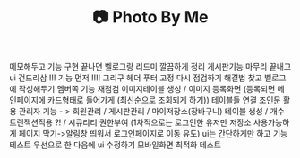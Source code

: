 <h1 align="center">📷 Photo By Me </h1><br>


메모해두고 기능 구현 끝나면 벨로그랑 리드미 깔끔하게 정리
게시판기능 마무리 끝내고 ui 건드리삼 !!! 기능 먼저 !!!!
그리구 헤더 푸터 고정 다시 점검하기
해결법 찾고 벨로그에 작성해두기
멤버쪽 기능 재점검
이미지테이블 생성 / 이미지 등록화면 (등록되면 메인페이지에 카드형태로 들어가게 (최신순으로 조회되게 하기))
테이블들 연결 조인문 활용
관리자 기능 - > 회원관리 / 게시판관리 / 
마이저장소(장바구니) 테이블 생성 / 
개수 트랜잭션적용 ?! / 
시큐리티
권한부여 (1차적으로는 로그인한 유저만 저장소 사용가능하게
페이지 막기->알림창 띄워서 로그인페이지로 이동 유도)
ui는 간단하게만 하고 기능 테스트 우선으로 한 다음에
ui 수정하기 모바일화면 최적화 테스트

